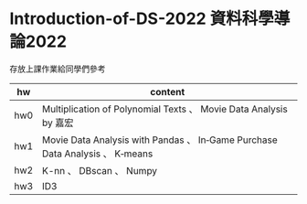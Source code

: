 # Introduction-of-DS-2022 資料科學導論2022

存放上課作業給同學們參考



|  hw    | content  |
|  ----  | ----  |
|  hw0   | Multiplication of Polynomial Texts 、 Movie Data Analysis  by 嘉宏|
|  hw1   | Movie Data Analysis with Pandas 、 In‐Game Purchase Data Analysis 、 K‐means   |
|  hw2   | K-nn 、 DBscan 、 Numpy |
|  hw3   | ID3 |
